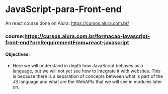 # JavaScript-para-Front-end
An react course done on  Alura: https://cursos.alura.com.br/

### course:https://cursos.alura.com.br/formacao-javascript-front-end?preRequirementFrom=react-javascript

#### Objectives:
- Here we will understand in depth how JavaScript behaves as a language, but we will not yet see how to integrate it with websites. This is because there is a separation of concepts between what is part of the JS language and what are the WebAPIs that we will see in modules later on.
